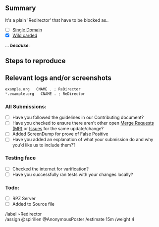 ## Summary

<!-- Summarize the reason encountered concisely, and keep any domains in 
back ticks `(`)` -->

It's a plain 'Redirector' that have to be blocked as..

- [ ] [Single Domain](source/redirector/domains.list)
- [X] [Wild carded](source/redirector/wildcard.list)

... ***because***:


## Steps to reproduce

<!-- How one can reproduce the issue - this is very important -->


## Relevant logs and/or screenshots

<!-- Paste any relevant logs - please use code blocks (```) to format 
console output, logs, and code as it's very hard to read otherwise. -->


```python
example.org   CNAME . ; ReDirector 
*.example.org   CNAME . ; ReDirector 
```

### All Submissions:
- [ ] Have you followed the guidelines in our Contributing document?
- [ ] Have you checked to ensure there aren't other open
	[Merge Requests (MR)](../merge_requests) or [Issues](../issues) for
	the same update/change?
- [ ] Added ScreenDump for prove of False Positive
- [ ] Have you added an explanation of what your submission do and why
	you'd like us to include them??

### Testing face
- [ ] Checked the internet for varification?
- [ ] Have you successfully ran tests with your changes locally?

### Todo:
- [ ] RPZ Server
- [ ] Added to Source file

/label ~Redirector  
/assign @spirillen @AnonymousPoster
/estimate 15m
/weight 4
